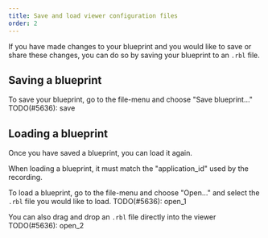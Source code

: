 ```yaml
---
title: Save and load viewer configuration files
order: 2
---
```


If you have made changes to your blueprint and you would like to save or share these changes,
you can do so by saving your blueprint to an `.rbl` file.

## Saving a blueprint

To save your blueprint, go to the file-menu and choose "Save blueprint…"
TODO(#5636): save

## Loading a blueprint

Once you have saved a blueprint, you can load it again.

When loading a blueprint, it must match the "application_id" used by the recording.

To load a blueprint, go to the file-menu and choose "Open…" and select the `.rbl` file you would like to load.
TODO(#5636): open_1

You can also drag and drop an `.rbl` file directly into the viewer
TODO(#5636): open_2
